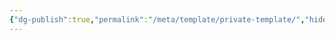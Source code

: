 ```yaml
---
{"dg-publish":true,"permalink":"/meta/template/private-template/","hide":true,"hideInGraph":true}
---
```


